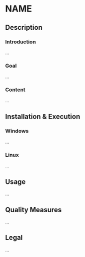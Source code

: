 NAME
====

## Description

### Introduction
...

### Goal
...

### Content
...

## Installation & Execution

### Windows
...

### Linux
...


## Usage
...

## Quality Measures
...

## Legal
...
